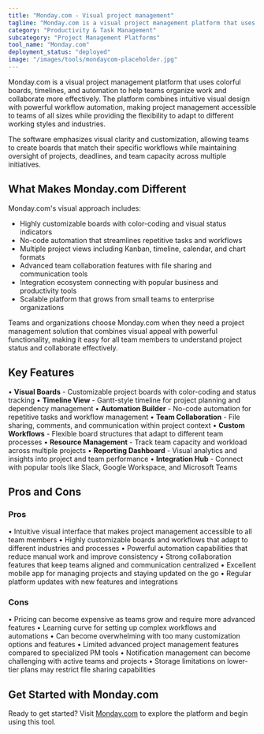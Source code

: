 ```yaml
---
title: "Monday.com - Visual project management"
tagline: "Monday.com is a visual project management platform that uses colorful boards, timelines, and automation to help teams organize work and collaborate more effectively..."
category: "Productivity & Task Management"
subcategory: "Project Management Platforms"
tool_name: "Monday.com"
deployment_status: "deployed"
image: "/images/tools/mondaycom-placeholder.jpg"
---
```


Monday.com is a visual project management platform that uses colorful boards, timelines, and automation to help teams organize work and collaborate more effectively. The platform combines intuitive visual design with powerful workflow automation, making project management accessible to teams of all sizes while providing the flexibility to adapt to different working styles and industries.

The software emphasizes visual clarity and customization, allowing teams to create boards that match their specific workflows while maintaining oversight of projects, deadlines, and team capacity across multiple initiatives.

## What Makes Monday.com Different

Monday.com's visual approach includes:
- Highly customizable boards with color-coding and visual status indicators
- No-code automation that streamlines repetitive tasks and workflows
- Multiple project views including Kanban, timeline, calendar, and chart formats
- Advanced team collaboration features with file sharing and communication tools
- Integration ecosystem connecting with popular business and productivity tools
- Scalable platform that grows from small teams to enterprise organizations

Teams and organizations choose Monday.com when they need a project management solution that combines visual appeal with powerful functionality, making it easy for all team members to understand project status and collaborate effectively.

## Key Features

• **Visual Boards** - Customizable project boards with color-coding and status tracking
• **Timeline View** - Gantt-style timeline for project planning and dependency management
• **Automation Builder** - No-code automation for repetitive tasks and workflow management
• **Team Collaboration** - File sharing, comments, and communication within project context
• **Custom Workflows** - Flexible board structures that adapt to different team processes
• **Resource Management** - Track team capacity and workload across multiple projects
• **Reporting Dashboard** - Visual analytics and insights into project and team performance
• **Integration Hub** - Connect with popular tools like Slack, Google Workspace, and Microsoft Teams

## Pros and Cons

### Pros
• Intuitive visual interface that makes project management accessible to all team members
• Highly customizable boards and workflows that adapt to different industries and processes
• Powerful automation capabilities that reduce manual work and improve consistency
• Strong collaboration features that keep teams aligned and communication centralized
• Excellent mobile app for managing projects and staying updated on the go
• Regular platform updates with new features and integrations

### Cons
• Pricing can become expensive as teams grow and require more advanced features
• Learning curve for setting up complex workflows and automations
• Can become overwhelming with too many customization options and features
• Limited advanced project management features compared to specialized PM tools
• Notification management can become challenging with active teams and projects
• Storage limitations on lower-tier plans may restrict file sharing capabilities

## Get Started with Monday.com

Ready to get started? Visit [Monday.com](https://monday.com/) to explore the platform and begin using this tool.